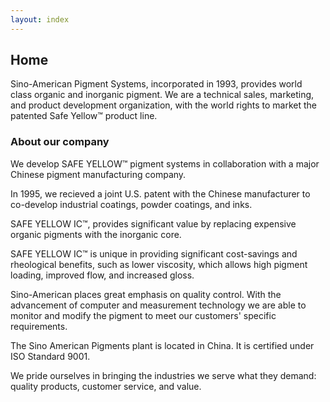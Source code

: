 ```yaml
---
layout: index
---
```


## Home

Sino-American Pigment Systems, incorporated in 1993, provides world class organic and inorganic pigment.  We are a technical sales, marketing, and product development organization, with the world rights to market the patented Safe Yellow&trade; product line.

### About our company

We develop SAFE YELLOW&trade; pigment systems in collaboration with a major Chinese pigment manufacturing company.

In 1995, we recieved a joint U.S. patent with the Chinese manufacturer to co-develop industrial coatings, powder coatings, and inks.  

SAFE YELLOW IC&trade;, provides significant value by replacing expensive organic pigments with the inorganic core. 

SAFE YELLOW IC&trade; is unique in providing significant cost-savings and rheological benefits, such as lower viscosity, which allows high pigment loading, improved flow, and increased gloss. 

Sino-American places great emphasis on quality control.  With the advancement of computer and measurement technology we are able to monitor and modify the pigment to meet our customers' specific requirements. 

The Sino American Pigments plant is located in China.  It is certified under ISO Standard 9001. 

We pride ourselves in bringing the industries we serve what they demand: quality products, customer service, and value.

